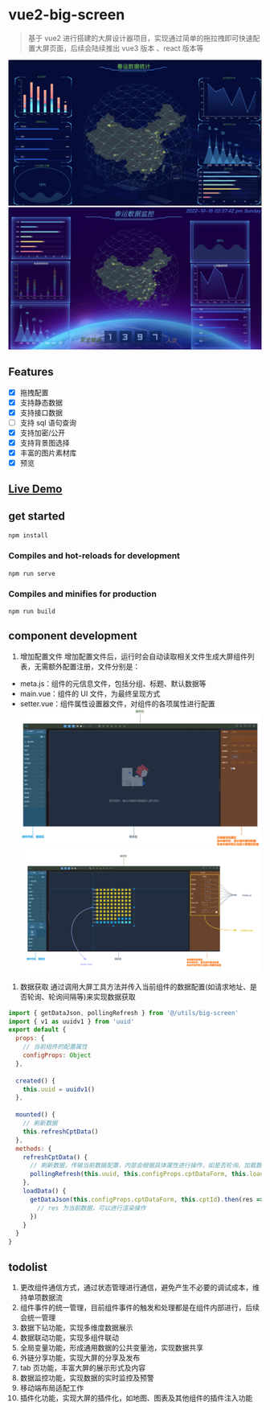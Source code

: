 # vue2-big-screen

> 基于 vue2 进行搭建的大屏设计器项目，实现通过简单的拖拉拽即可快速配置大屏页面，后续会陆续推出 vue3 版本 、react 版本等

![示例图片](./src/assets/docs/demo.png)
![示例图片](./src/assets/docs/2.png)

## Features

- [x] 拖拽配置
- [x] 支持静态数据
- [x] 支持接口数据
- [ ] 支持 sql 语句查询
- [x] 支持加密/公开
- [x] 支持背景图选择
- [x] 丰富的图片素材库
- [x] 预览

## [Live Demo](https://stefan-ysh.github.io/vue2-big-screen/)

## get started

```
npm install
```

### Compiles and hot-reloads for development

```
npm run serve
```

### Compiles and minifies for production

```
npm run build
```

## component development

1. 增加配置文件
   增加配置文件后，运行时会自动读取相关文件生成大屏组件列表，无需额外配置注册，文件分别是：

- meta.js：组件的元信息文件，包括分组、标题、默认数据等
- main.vue：组件的 UI 文件，为最终呈现方式
- setter.vue：组件属性设置器文件，对组件的各项属性进行配置
  ![设计器布局](./layout.png)
  ![选中组件时，右侧展示当前选中的组件的属性设置表单](./cpt.png)

1. 数据获取
   通过调用大屏工具方法并传入当前组件的数据配置(如请求地址、是否轮询、轮询间隔等)来实现数据获取

```js
import { getDataJson, pollingRefresh } from '@/utils/big-screen'
import { v1 as uuidv1 } from 'uuid'
export default {
  props: {
    // 当前组件的配置属性
    configProps: Object
  },

  created() {
    this.uuid = uuidv1()
  },

  mounted() {
    // 刷新数据
    this.refreshCptData()
  },
  methods: {
    refreshCptData() {
      // 刷新数据，传输当前数据配置，内部会根据具体属性进行操作，如是否轮询、加载数据等
      pollingRefresh(this.uuid, this.configProps.cptDataForm, this.loadData)
    },
    loadData() {
      getDataJson(this.configProps.cptDataForm, this.cptId).then(res => {
        // res 为当前数据，可以进行渲染操作
      })
    }
  }
}
```

## todolist

1. 更改组件通信方式，通过状态管理进行通信，避免产生不必要的调试成本，维持单项数据流
2. 组件事件的统一管理，目前组件事件的触发和处理都是在组件内部进行，后续会统一管理
3. 数据下钻功能，实现多维度数据展示
4. 数据联动功能，实现多组件联动
5. 全局变量功能，形成通用数据的公共变量池，实现数据共享
6. 外链分享功能，实现大屏的分享及发布
7. tab 页功能，丰富大屏的展示形式及内容
8. 数据监控功能，实现数据的实时监控及预警
9. 移动端布局适配工作
10. 插件化功能，实现大屏的插件化，如地图、图表及其他组件的插件注入功能

